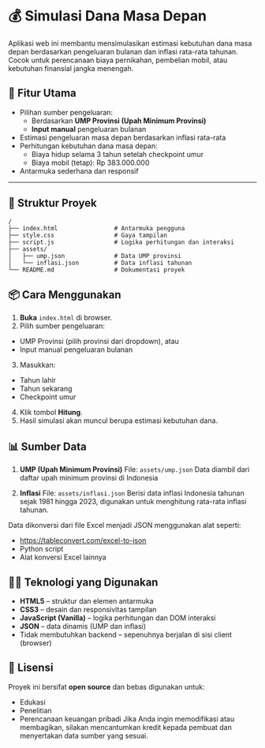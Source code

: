 # 💰 Simulasi Dana Masa Depan

Aplikasi web ini membantu mensimulasikan estimasi kebutuhan dana masa depan berdasarkan pengeluaran bulanan dan inflasi rata-rata tahunan. Cocok untuk perencanaan biaya pernikahan, pembelian mobil, atau kebutuhan finansial jangka menengah.

## 📌 Fitur Utama

- Pilihan sumber pengeluaran:
  - Berdasarkan **UMP Provinsi (Upah Minimum Provinsi)**
  - **Input manual** pengeluaran bulanan
- Estimasi pengeluaran masa depan berdasarkan inflasi rata-rata
- Perhitungan kebutuhan dana masa depan:
  - Biaya hidup selama 3 tahun setelah checkpoint umur
  - Biaya mobil (tetap): Rp 383.000.000
- Antarmuka sederhana dan responsif

---

## 📁 Struktur Proyek

```plaintext
/
├── index.html                # Antarmuka pengguna
├── style.css                 # Gaya tampilan
├── script.js                 # Logika perhitungan dan interaksi
├── assets/
│   ├── ump.json              # Data UMP provinsi
│   └── inflasi.json          # Data inflasi tahunan
└── README.md                 # Dokumentasi proyek
```

## 📦 Cara Menggunakan

1. **Buka** `index.html` di browser.
2. Pilih sumber pengeluaran:
- UMP Provinsi (pilih provinsi dari dropdown), atau
- Input manual pengeluaran bulanan
3. Masukkan:
- Tahun lahir
- Tahun sekarang
- Checkpoint umur
4. Klik tombol **Hitung**.
5. Hasil simulasi akan muncul berupa estimasi kebutuhan dana.

## 📊 Sumber Data
1. **UMP (Upah Minimum Provinsi)**
File: `assets/ump.json`
Data diambil dari daftar upah minimum provinsi di Indonesia

2. **Inflasi**
File: `assets/inflasi.json`
Berisi data inflasi Indonesia tahunan sejak 1981 hingga 2023, digunakan untuk menghitung rata-rata inflasi tahunan.

Data dikonversi dari file Excel menjadi JSON menggunakan alat seperti:
- https://tableconvert.com/excel-to-json
- Python script
- Alat konversi Excel lainnya

## 🧑‍💻 Teknologi yang Digunakan
- **HTML5** – struktur dan elemen antarmuka
- **CSS3** – desain dan responsivitas tampilan
- **JavaScript (Vanilla)** – logika perhitungan dan DOM interaksi
- **JSON** – data dinamis (UMP dan inflasi)
- Tidak membutuhkan backend – sepenuhnya berjalan di sisi client (browser)

## 📄 Lisensi
Proyek ini bersifat **open source** dan bebas digunakan untuk:
- Edukasi
- Penelitian
- Perencanaan keuangan pribadi
Jika Anda ingin memodifikasi atau membagikan, silakan mencantumkan kredit kepada pembuat dan menyertakan data sumber yang sesuai.